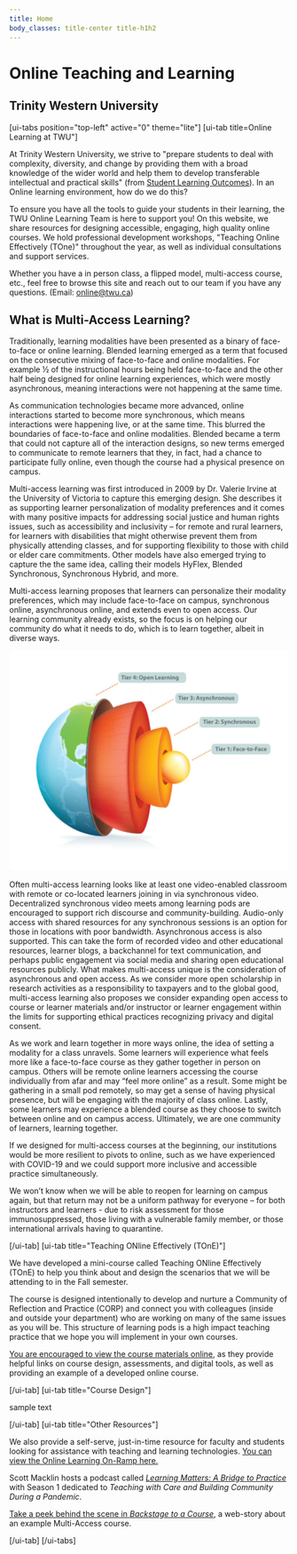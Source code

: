 ```yaml
---
title: Home
body_classes: title-center title-h1h2
---
```


# Online Teaching and Learning
## Trinity Western University

[ui-tabs position="top-left" active="0" theme="lite"]
[ui-tab title=Online Learning at TWU"]

At Trinity Western University, we strive to "prepare students to deal with complexity, diversity, and change by providing them with a broad knowledge of the wider world and help them to develop transferable intellectual and practical skills" (from [Student Learning Outcomes](https://www.twu.ca/academics/student-learning-outcomes)). In an Online learning environment, how do we do this?

To ensure you have all the tools to guide your students in their learning, the TWU Online Learning Team is here to support you!  On this website, we share resources for designing accessible, engaging, high quality online courses.  We hold professional development workshops, "Teaching Online Effectively (TOne)" throughout the year, as well as individual consultations and support services.

Whether you have a in person class, a flipped model, multi-access course, etc., feel free to browse this site and reach out to our team if you have any questions. (Email: online@twu.ca)


## What is Multi-Access Learning?
Traditionally, learning modalities have been presented as a binary of face-to-face or online learning. Blended learning emerged as a term that focused on the consecutive mixing of face-to-face and online modalities. For example ½ of the instructional hours being held face-to-face and the other half being designed for online learning experiences, which were mostly asynchronous, meaning interactions were not happening at the same time.

As communication technologies became more advanced, online interactions started to become more synchronous, which means interactions were happening live, or at the same time. This blurred the boundaries of face-to-face and online modalities. Blended became a term that could not capture all of the interaction designs, so new terms emerged to communicate to remote learners that they, in fact, had a chance to participate fully online, even though the course had a physical presence on campus.

Multi-access learning was first introduced in 2009 by Dr. Valerie Irvine at the University of Victoria to capture this emerging design. She describes it as supporting learner personalization of modality preferences and it comes with many positive impacts for addressing social justice and human rights issues, such as accessibility and inclusivity – for remote and rural learners, for learners with disabilities that might otherwise prevent them from physically attending classes, and for supporting flexibility to those with child or elder care commitments. Other models have also emerged trying to capture the the same idea, calling their models HyFlex, Blended Synchronous, Synchronous Hybrid, and more.

Multi-access learning proposes that learners can personalize their modality preferences, which may include face-to-face on campus, synchronous online, asynchronous online, and extends even to open access. Our learning community already exists, so the focus is on helping our community do what it needs to do, which is to learn together, albeit in diverse ways.

![alt-text](Picture1.png)

Often multi-access learning looks like at least one video-enabled classroom with remote or co-located learners joining in via synchronous video. Decentralized synchronous video meets among learning pods are encouraged to support rich discourse and community-building. Audio-only access with shared resources for any synchronous sessions is an option for those in locations with poor bandwidth. Asynchronous access is also supported. This can take the form of recorded video and other educational resources, learner blogs, a backchannel for text communication, and perhaps public engagement via social media and sharing open educational resources publicly. What makes multi-access unique is the consideration of asynchronous and open access. As we consider more open scholarship in research activities as a responsibility to taxpayers and to the global good, multi-access learning also proposes we consider expanding open access to course or learner materials and/or instructor or learner engagement within the limits for supporting ethical practices recognizing privacy and digital consent.

As we work and learn together in more ways online, the idea of setting a modality for a class unravels. Some learners will experience what feels more like a face-to-face course as they gather together in person on campus. Others will be remote online learners accessing the course individually from afar and may “feel more online” as a result. Some might be gathering in a small pod remotely, so may get a sense of having physical presence, but will be engaging with the majority of class online. Lastly, some learners may experience a blended course as they choose to switch between online and on campus access. Ultimately, we are one community of learners, learning together.

If we designed for multi-access courses at the beginning, our institutions would be more resilient to pivots to online, such as we have experienced with COVID-19 and we could support more inclusive and accessible practice simultaneously.

We won’t know when we will be able to reopen for learning on campus again, but that return may not be a uniform pathway for everyone – for both instructors and learners - due to risk assessment for those immunosuppressed, those living with a vulnerable family member, or those international arrivals having to quarantine.

<!---
[Learn more about Multi-Access Learning](https://multi-access.twu.ca/info)
--->

[/ui-tab]
[ui-tab title="Teaching ONline Effectively (TOnE)"]

We have developed a mini-course called Teaching ONline Effectively (TOnE) to help you think about and design the scenarios that we will be attending to in the Fall semester.

The course is designed intentionally to develop and nurture a Community of Reflection and Practice (CORP) and connect you with colleagues (inside and outside your department) who are working on many of the same issues as you will be. This structure of learning pods is a high impact teaching practice that we hope you will implement in your own courses.

[You are encouraged to view the course materials online](http://multi-access.twu.ca/tone/), as they provide helpful links on course design, assessments, and digital tools, as well as providing an example of a developed online course.


[/ui-tab]
[ui-tab title="Course Design"]

sample text

[/ui-tab]
[ui-tab title="Other Resources"]

We also provide a self-serve, just-in-time resource for faculty and students looking for assistance with teaching and learning technologies. [You can view the Online Learning On-Ramp here.](https://create.twu.ca/help/online-learning-on-ramp/multi-access)

Scott Macklin hosts a podcast called [*Learning Matters: A Bridge to Practice*](https://tinyurl.com/learningmatters-twu) with Season 1 dedicated to *Teaching with Care and Building Community During a Pandemic*.

[Take a peek behind the scene in *Backstage to a Course*](https://create.twu.ca/help/online-learning-on-ramp/multi-access), a web-story about an example Multi-Access course.

[/ui-tab]
[/ui-tabs]
